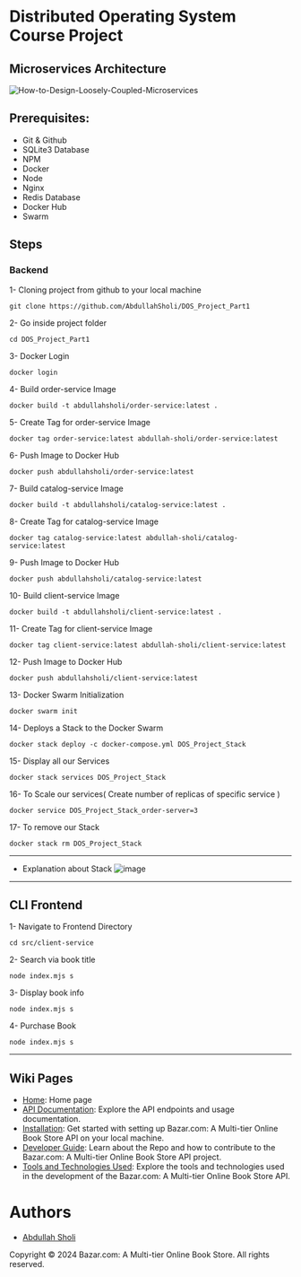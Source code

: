 ﻿# Distributed Operating System Course Project 
## Microservices Architecture 
![How-to-Design-Loosely-Coupled-Microservices](https://github.com/AbdullahSholi/DOS_Project_Part1/assets/149682145/fc211c5b-814f-4eb9-bd75-58709c1ccba6)


## Prerequisites:
* Git & Github
* SQLite3 Database
* NPM
* Docker
* Node
* Nginx
* Redis Database
* Docker Hub
* Swarm

## Steps
### Backend

1- Cloning project from github to your local machine
```
git clone https://github.com/AbdullahSholi/DOS_Project_Part1
```
2- Go inside project folder
```
cd DOS_Project_Part1
```

3- Docker Login
```
docker login
```

4- Build order-service Image
```
docker build -t abdullahsholi/order-service:latest .
```
5- Create Tag for order-service Image
```
docker tag order-service:latest abdullah-sholi/order-service:latest
```
6- Push Image to Docker Hub
```
docker push abdullahsholi/order-service:latest
```
7- Build catalog-service Image
```
docker build -t abdullahsholi/catalog-service:latest .
```
8- Create Tag for catalog-service Image
```
docker tag catalog-service:latest abdullah-sholi/catalog-service:latest
```
9- Push Image to Docker Hub
```
docker push abdullahsholi/catalog-service:latest
```
10- Build client-service Image
```
docker build -t abdullahsholi/client-service:latest .
```
11- Create Tag for client-service Image
```
docker tag client-service:latest abdullah-sholi/client-service:latest
```
12- Push Image to Docker Hub
```
docker push abdullahsholi/client-service:latest
```
13- Docker Swarm Initialization
```
docker swarm init 
```
14- Deploys a Stack to the Docker Swarm
```
docker stack deploy -c docker-compose.yml DOS_Project_Stack 
```
15- Display all our Services 
```
docker stack services DOS_Project_Stack
```
16- To Scale our services( Create number of replicas of specific service )
```
docker service DOS_Project_Stack_order-server=3 
```
17- To remove our Stack
```
docker stack rm DOS_Project_Stack 
```
---
* Explanation about Stack
  ![image](https://github.com/AbdullahSholi/DOS_Project_Part1/assets/149682145/3f339fa2-da37-4d90-94c4-13f32b3a511d)
---
## CLI Frontend
1- Navigate to Frontend Directory
```
cd src/client-service
```
2- Search via book title
```
node index.mjs s
```
3- Display book info
```
node index.mjs s
```
4- Purchase Book
```
node index.mjs s
```

---

## Wiki Pages

- [Home](https://github.com/AbdullahSholi/DOS_Project_Part1): Home page
- [API Documentation](https://github.com/AbdullahSholi/DOS_Project_Part1/wiki/API-Documentation): Explore the API endpoints and usage documentation.
- [Installation](https://github.com/AbdullahSholi/Advanced_Software_Engineering_Project/wiki/Installation-Guide): Get started with setting up Bazar.com: A Multi-tier Online Book Store API on your local machine.
- [Developer Guide](https://github.com/AbdullahSholi/Advanced_Software_Engineering_Project/wiki/Developer-Guide): Learn about the Repo and how to contribute to the Bazar.com: A Multi-tier Online Book Store API project.
- [Tools and Technologies Used](https://github.com/AbdullahSholi/Advanced_Software_Engineering_Project/wiki/Tools-and-Technologies): Explore the tools and technologies used in the development of the Bazar.com: A Multi-tier Online Book Store API.


# Authors

- [Abdullah Sholi](https://github.com/AbdullahSholi)



Copyright © 2024 Bazar.com: A Multi-tier Online Book Store. All rights reserved.
